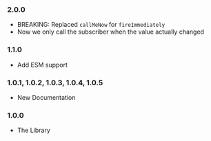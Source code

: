 ### 2.0.0

- BREAKING: Replaced `callMeNow` for `fireImmediately`
- Now we only call the subscriber when the value actually changed

### 1.1.0

- Add ESM support

### 1.0.1, 1.0.2, 1.0.3, 1.0.4, 1.0.5

- New Documentation

### 1.0.0

- The Library
